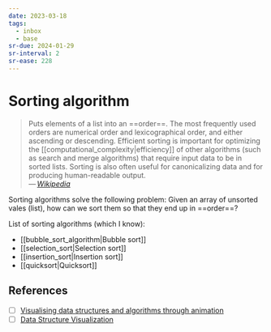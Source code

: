 ```yaml
---
date: 2023-03-18
tags:
  - inbox
  - base
sr-due: 2024-01-29
sr-interval: 2
sr-ease: 228
---
```


# Sorting algorithm

> Puts elements of a list into an ==order==. The most frequently used orders are
> numerical order and lexicographical order, and either ascending or descending.
> Efficient sorting is important for optimizing the
> [[computational_complexity|efficiency]] of other algorithms (such as search
> and merge algorithms) that require input data to be in sorted lists. Sorting
> is also often useful for canonicalizing data and for producing human-readable
> output.\
> — <cite>[Wikipedia](https://en.wikipedia.org/wiki/Sorting_algorithm)</cite> <!--SR:!2024-09-07,5,228-->

Sorting algorithms solve the following problem:
Given an array of unsorted vales (list), how can we sort them so that they end
up in ==order==? <!--SR:!2024-09-09,6,238-->

List of sorting algorithms (which I know):

- [[bubble_sort_algorithm|Bubble sort]]
- [[selection_sort|Selection sort]]
- [[insertion_sort|Insertion sort]]
- [[quicksort|Quicksort]]

## References

- [ ] [Visualising data structures and algorithms through animation](https://visualgo.net/en/sorting)
- [ ] [Data Structure Visualization](https://www.cs.usfca.edu/~galles/visualization/Algorithms.html)
